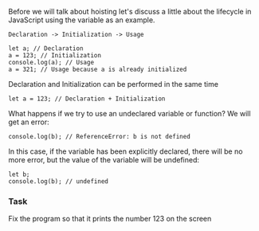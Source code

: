 Before we will talk about hoisting let's discuss a little about the lifecycle in JavaScript using the variable as an example.
```
Declaration -> Initialization -> Usage
```

```
let a; // Declaration
a = 123; // Initialization
console.log(a); // Usage
a = 321; // Usage because a is already initialized
```

Declaration and Initialization can be performed in the same time
```
let a = 123; // Declaration + Initialization
```

What happens if we try to use an undeclared variable or function? We will get an error:
```
console.log(b); // ReferenceError: b is not defined
```

In this case, if the variable has been explicitly declared, there will be no more error, but the value of the variable will be undefined:
```
let b;
console.log(b); // undefined
```

### Task
Fix the program so that it prints the number 123 on the screen
